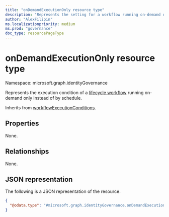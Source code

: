 ```yaml
---
title: "onDemandExecutionOnly resource type"
description: "Represents the setting for a workflow running on-demand only."
author: "AlexFilipin"
ms.localizationpriority: medium
ms.prod: "governance"
doc_type: resourcePageType
---
```


# onDemandExecutionOnly resource type

Namespace: microsoft.graph.identityGovernance

Represents the execution condition of a [lifecycle workflow](../resources/identitygovernance-workflow.md) running on-demand only instead of by schedule.

Inherits from [workflowExecutionConditions](../resources/identitygovernance-workflowexecutionconditions.md).

## Properties

None.

## Relationships

None.

## JSON representation

The following is a JSON representation of the resource.
<!-- {
  "blockType": "resource",
  "@odata.type": "microsoft.graph.identityGovernance.onDemandExecutionOnly",
  "baseType": "microsoft.graph.identityGovernance.workflowExecutionConditions"
}
-->
``` json
{
  "@odata.type": "#microsoft.graph.identityGovernance.onDemandExecutionOnly"
}
```
